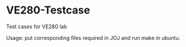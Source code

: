 # VE280-Testcase
Test cases for VE280 lab

Usage: put corresponding files required in JOJ and run make in ubuntu.
